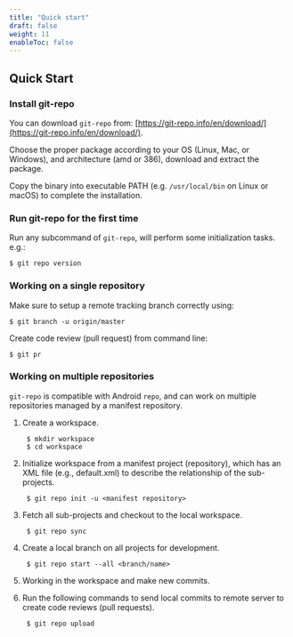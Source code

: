 ```yaml
---
title: "Quick start"
draft: false
weight: 11
enableToc: false
---
```


## Quick Start

### Install git-repo

You can download `git-repo` from: [https://git-repo.info/en/download/](https://git-repo.info/en/download/).

Choose the proper package according to your OS (Linux, Mac, or Windows), and architecture (amd or 386), download and extract the package.

Copy the binary into executable PATH (e.g. `/usr/local/bin` on Linux or macOS) to complete the installation.


### Run git-repo for the first time

Run any subcommand of `git-repo`, will perform some initialization tasks. e.g.:

    $ git repo version


### Working on a single repository

Make sure to setup a remote tracking branch correctly using:

    $ git branch -u origin/master

Create code review (pull request) from command line:

    $ git pr


### Working on multiple repositories

`git-repo` is compatible with Android `repo`, and can work on multiple repositories managed by a manifest repository.

1. Create a workspace.

        $ mkdir workspace
        $ cd workspace

2. Initialize workspace from a manifest project (repository), which has an XML file (e.g., default.xml) to describe the relationship of the sub-projects.

        $ git repo init -u <manifest repository>

3. Fetch all sub-projects and checkout to the local workspace.

        $ git repo sync

4. Create a local branch on all projects for development.

        $ git repo start --all <branch/name>

5. Working in the workspace and make new commits.

6. Run the following commands to send local commits to remote server to create code reviews (pull requests).

        $ git repo upload
